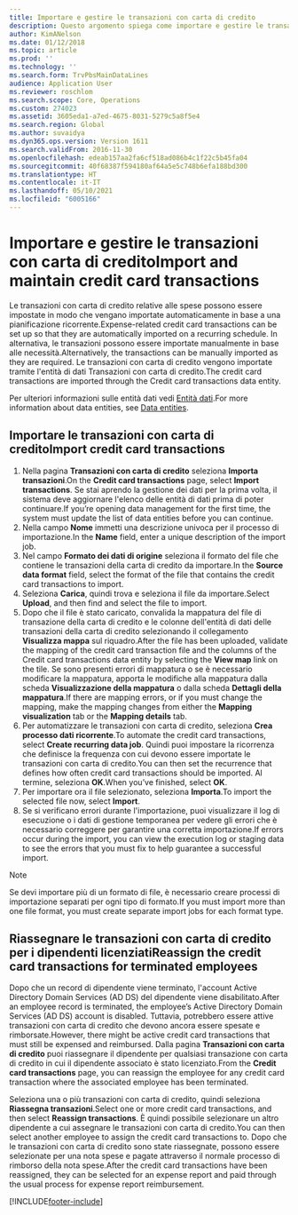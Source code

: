 ```yaml
---
title: Importare e gestire le transazioni con carta di credito
description: Questo argomento spiega come importare e gestire le transazioni con carta di credito relative alle spese. Queste transazioni possono essere impostate in modo che vengano importate automaticamente in base a una pianificazione ricorrente oppure possono essere importate manualmente in base alle esigenze.
author: KimANelson
ms.date: 01/12/2018
ms.topic: article
ms.prod: ''
ms.technology: ''
ms.search.form: TrvPbsMainDataLines
audience: Application User
ms.reviewer: roschlom
ms.search.scope: Core, Operations
ms.custom: 274023
ms.assetid: 3605eda1-a7ed-4675-8031-5279c5a8f5e4
ms.search.region: Global
ms.author: suvaidya
ms.dyn365.ops.version: Version 1611
ms.search.validFrom: 2016-11-30
ms.openlocfilehash: edeab157aa2fa6cf518ad086b4c1f22c5b45fa04
ms.sourcegitcommit: 40f68387f594180af64a5e5c748b6efa188bd300
ms.translationtype: HT
ms.contentlocale: it-IT
ms.lasthandoff: 05/10/2021
ms.locfileid: "6005166"
---
```

# <a name="import-and-maintain-credit-card-transactions"></a><span data-ttu-id="754ff-104">Importare e gestire le transazioni con carta di credito</span><span class="sxs-lookup"><span data-stu-id="754ff-104">Import and maintain credit card transactions</span></span>

<span data-ttu-id="754ff-105">Le transazioni con carta di credito relative alle spese possono essere impostate in modo che vengano importate automaticamente in base a una pianificazione ricorrente.</span><span class="sxs-lookup"><span data-stu-id="754ff-105">Expense-related credit card transactions can be set up so that they are automatically imported on a recurring schedule.</span></span> <span data-ttu-id="754ff-106">In alternativa, le transazioni possono essere importate manualmente in base alle necessità.</span><span class="sxs-lookup"><span data-stu-id="754ff-106">Alternatively, the transactions can be manually imported as they are required.</span></span> <span data-ttu-id="754ff-107">Le transazioni con carta di credito vengono importate tramite l'entità di dati Transazioni con carta di credito.</span><span class="sxs-lookup"><span data-stu-id="754ff-107">The credit card transactions are imported through the Credit card transactions data entity.</span></span>

<span data-ttu-id="754ff-108">Per ulteriori informazioni sulle entità dati vedi [Entità dati](/dynamics365/fin-ops-core/dev-itpro/data-entities/data-entities).</span><span class="sxs-lookup"><span data-stu-id="754ff-108">For more information about data entities, see [Data entities](/dynamics365/fin-ops-core/dev-itpro/data-entities/data-entities).</span></span>

## <a name="import-credit-card-transactions"></a><span data-ttu-id="754ff-109">Importare le transazioni con carta di credito</span><span class="sxs-lookup"><span data-stu-id="754ff-109">Import credit card transactions</span></span>

1. <span data-ttu-id="754ff-110">Nella pagina **Transazioni con carta di credito** seleziona **Importa transazioni**.</span><span class="sxs-lookup"><span data-stu-id="754ff-110">On the **Credit card transactions** page, select **Import transactions**.</span></span> <span data-ttu-id="754ff-111">Se stai aprendo la gestione dei dati per la prima volta, il sistema deve aggiornare l'elenco delle entità di dati prima di poter continuare.</span><span class="sxs-lookup"><span data-stu-id="754ff-111">If you’re opening data management for the first time, the system must update the list of data entities before you can continue.</span></span>
2. <span data-ttu-id="754ff-112">Nella campo **Nome** immetti una descrizione univoca per il processo di importazione.</span><span class="sxs-lookup"><span data-stu-id="754ff-112">In the **Name** field, enter a unique description of the import job.</span></span>
3. <span data-ttu-id="754ff-113">Nel campo **Formato dei dati di origine** seleziona il formato del file che contiene le transazioni della carta di credito da importare.</span><span class="sxs-lookup"><span data-stu-id="754ff-113">In the **Source data format** field, select the format of the file that contains the credit card transactions to import.</span></span>
4. <span data-ttu-id="754ff-114">Seleziona **Carica**, quindi trova e seleziona il file da importare.</span><span class="sxs-lookup"><span data-stu-id="754ff-114">Select **Upload**, and then find and select the file to import.</span></span>
5. <span data-ttu-id="754ff-115">Dopo che il file è stato caricato, convalida la mappatura del file di transazione della carta di credito e le colonne dell'entità di dati delle transazioni della carta di credito selezionando il collegamento **Visualizza mappa** sul riquadro.</span><span class="sxs-lookup"><span data-stu-id="754ff-115">After the file has been uploaded, validate the mapping of the credit card transaction file and the columns of the Credit card transactions data entity by selecting the **View map** link on the tile.</span></span> <span data-ttu-id="754ff-116">Se sono presenti errori di mappatura o se è necessario modificare la mappatura, apporta le modifiche alla mappatura dalla scheda **Visualizzazione della mappatura** o dalla scheda **Dettagli della mappatura**.</span><span class="sxs-lookup"><span data-stu-id="754ff-116">If there are mapping errors, or if you must change the mapping, make the mapping changes from either the **Mapping visualization** tab or the **Mapping details** tab.</span></span>
6. <span data-ttu-id="754ff-117">Per automatizzare le transazioni con carta di credito, seleziona **Crea processo dati ricorrente**.</span><span class="sxs-lookup"><span data-stu-id="754ff-117">To automate the credit card transactions, select **Create recurring data job**.</span></span> <span data-ttu-id="754ff-118">Quindi puoi impostare la ricorrenza che definisce la frequenza con cui devono essere importate le transazioni con carta di credito.</span><span class="sxs-lookup"><span data-stu-id="754ff-118">You can then set the recurrence that defines how often credit card transactions should be imported.</span></span> <span data-ttu-id="754ff-119">Al termine, seleziona **OK**.</span><span class="sxs-lookup"><span data-stu-id="754ff-119">When you’ve finished, select **OK**.</span></span>
7. <span data-ttu-id="754ff-120">Per importare ora il file selezionato, seleziona **Importa**.</span><span class="sxs-lookup"><span data-stu-id="754ff-120">To import the selected file now, select **Import**.</span></span>
8. <span data-ttu-id="754ff-121">Se si verificano errori durante l'importazione, puoi visualizzare il log di esecuzione o i dati di gestione temporanea per vedere gli errori che è necessario correggere per garantire una corretta importazione.</span><span class="sxs-lookup"><span data-stu-id="754ff-121">If errors occur during the import, you can view the execution log or staging data to see the errors that you must fix to help guarantee a successful import.</span></span>

> [!NOTE]
> <span data-ttu-id="754ff-122">Se devi importare più di un formato di file, è necessario creare processi di importazione separati per ogni tipo di formato.</span><span class="sxs-lookup"><span data-stu-id="754ff-122">If you must import more than one file format, you must create separate import jobs for each format type.</span></span>

## <a name="reassign-the-credit-card-transactions-for-terminated-employees"></a><span data-ttu-id="754ff-123">Riassegnare le transazioni con carta di credito per i dipendenti licenziati</span><span class="sxs-lookup"><span data-stu-id="754ff-123">Reassign the credit card transactions for terminated employees</span></span>

<span data-ttu-id="754ff-124">Dopo che un record di dipendente viene terminato, l'account Active Directory Domain Services (AD DS) del dipendente viene disabilitato.</span><span class="sxs-lookup"><span data-stu-id="754ff-124">After an employee record is terminated, the employee’s Active Directory Domain Services (AD DS) account is disabled.</span></span> <span data-ttu-id="754ff-125">Tuttavia, potrebbero essere attive transazioni con carta di credito che devono ancora essere spesate e rimborsate.</span><span class="sxs-lookup"><span data-stu-id="754ff-125">However, there might be active credit card transactions that must still be expensed and reimbursed.</span></span> <span data-ttu-id="754ff-126">Dalla pagina **Transazioni con carta di credito** puoi riassegnare il dipendente per qualsiasi transazione con carta di credito in cui il dipendente associato è stato licenziato.</span><span class="sxs-lookup"><span data-stu-id="754ff-126">From the **Credit card transactions** page, you can reassign the employee for any credit card transaction where the associated employee has been terminated.</span></span>

<span data-ttu-id="754ff-127">Seleziona una o più transazioni con carta di credito, quindi seleziona **Riassegna transazioni**.</span><span class="sxs-lookup"><span data-stu-id="754ff-127">Select one or more credit card transactions, and then select **Reassign transactions**.</span></span> <span data-ttu-id="754ff-128">È quindi possibile selezionare un altro dipendente a cui assegnare le transazioni con carta di credito.</span><span class="sxs-lookup"><span data-stu-id="754ff-128">You can then select another employee to assign the credit card transactions to.</span></span> <span data-ttu-id="754ff-129">Dopo che le transazioni con carta di credito sono state riassegnate, possono essere selezionate per una nota spese e pagate attraverso il normale processo di rimborso della nota spese.</span><span class="sxs-lookup"><span data-stu-id="754ff-129">After the credit card transactions have been reassigned, they can be selected for an expense report and paid through the usual process for expense report reimbursement.</span></span>


[!INCLUDE[footer-include](../includes/footer-banner.md)]